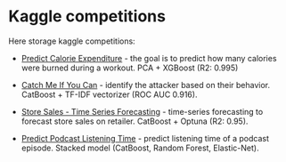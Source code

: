 # Kaggle competitions

Here storage kaggle competitions:

- [Predict Calorie Expenditure](https://github.com/oine-a/kaggle/tree/main/playground-series-s5e5) - the goal is to predict how many calories were burned during a workout. PCA + XGBoost (R2: 0.995)

- [Catch Me If You Can](https://github.com/oine-a/kaggle/tree/main/catch-me-if-you-can) - identify the attacker based on their behavior. CatBoost + TF-IDF vectorizer (ROC AUC 0.916).

- [Store Sales - Time Series Forecasting](https://github.com/oine-a/kaggle/tree/project-two/store-sales-time-series-forecasting) - time-series forecasting to forecast store sales on retailer. CatBoost + Optuna (R2: 0.95).

- [Predict Podcast Listening Time](https://github.com/oine-a/kaggle/tree/main/playground-series-s5e4) - predict listening time of a podcast episode. Stacked model (CatBoost, Random Forest, Elastic-Net).